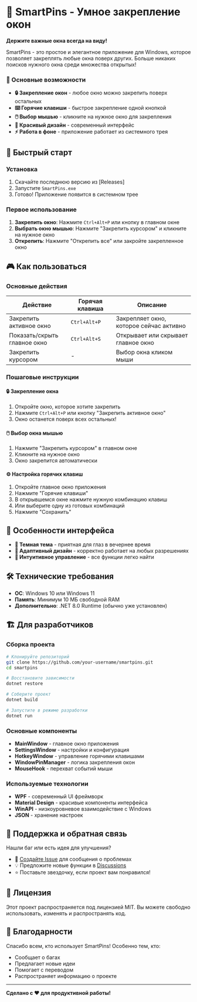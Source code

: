 # 📌 SmartPins - Умное закрепление окон

**Держите важные окна всегда на виду!** 

SmartPins - это простое и элегантное приложение для Windows, которое позволяет закреплять любые окна поверх других. Больше никаких поисков нужного окна среди множества открытых!

### 🎯 Основные возможности

- **🔒 Закрепление окон** - любое окно можно закрепить поверх остальных
- **⌨️ Горячие клавиши** - быстрое закрепление одной кнопкой
- **🖱️ Выбор мышью** - кликните на нужное окно для закрепления
- **🎨 Красивый дизайн** - современный интерфейс
- **⚡ Работа в фоне** - приложение работает из системного трея

## 🚀 Быстрый старт

### Установка
1. Скачайте последнюю версию из [Releases]
2. Запустите `SmartPins.exe`
3. Готово! Приложение появится в системном трее

### Первое использование
1. **Закрепить окно**: Нажмите `Ctrl+Alt+P` или кнопку в главном окне
2. **Выбрать окно мышью**: Нажмите "Закрепить курсором" и кликните на нужное окно
3. **Открепить**: Нажмите "Открепить все" или закройте закрепленное окно

## 🎮 Как пользоваться

### Основные действия

| Действие | Горячая клавиша | Описание |
|----------|----------------|----------|
| Закрепить активное окно | `Ctrl+Alt+P` | Закрепляет окно, которое сейчас активно |
| Показать/скрыть главное окно | `Ctrl+Alt+S` | Открывает или скрывает главное окно |
| Закрепить курсором | - | Выбор окна кликом мыши |

### Пошаговые инструкции

#### 🔒 Закрепление окна
1. Откройте окно, которое хотите закрепить
2. Нажмите `Ctrl+Alt+P` или кнопку "Закрепить активное окно"
3. Окно останется поверх всех остальных!

#### 🖱️ Выбор окна мышью
1. Нажмите "Закрепить курсором" в главном окне
2. Кликните на нужное окно
3. Окно закрепится автоматически

#### ⚙️ Настройка горячих клавиш
1. Откройте главное окно приложения
2. Нажмите "Горячие клавиши"
3. В открывшемся окне нажмите нужную комбинацию клавиш
4. Или выберите одну из готовых комбинаций
5. Нажмите "Сохранить"

## 🎨 Особенности интерфейса

- **🌙 Темная тема** - приятная для глаз в вечернее время
- **📱 Адаптивный дизайн** - корректно работает на любых разрешениях
- **🎯 Интуитивное управление** - все функции легко найти

## 🛠️ Технические требования

- **ОС**: Windows 10 или Windows 11
- **Память**: Минимум 10 МБ свободной RAM
- **Дополнительно**: .NET 8.0 Runtime (обычно уже установлен)

## 🏗️ Для разработчиков

### Сборка проекта

```bash
# Клонируйте репозиторий
git clone https://github.com/your-username/smartpins.git
cd smartpins

# Восстановите зависимости
dotnet restore

# Соберите проект
dotnet build

# Запустите в режиме разработки
dotnet run
```

### Основные компоненты

- **MainWindow** - главное окно приложения
- **SettingsWindow** - настройки и конфигурация
- **HotkeyWindow** - управление горячими клавишами
- **WindowPinManager** - логика закрепления окон
- **MouseHook** - перехват событий мыши

### Используемые технологии

- **WPF** - современный UI фреймворк
- **Material Design** - красивые компоненты интерфейса
- **WinAPI** - низкоуровневое взаимодействие с Windows
- **JSON** - хранение настроек

## 🤝 Поддержка и обратная связь

Нашли баг или есть идея для улучшения? 

- 📝 [Создайте Issue](../../issues) для сообщения о проблемах
- 💡 Предложите новые функции в [Discussions](../../discussions)
- ⭐ Поставьте звездочку, если проект вам понравился!

## 📄 Лицензия

Этот проект распространяется под лицензией MIT. Вы можете свободно использовать, изменять и распространять код.

## 🙏 Благодарности

Спасибо всем, кто использует SmartPins! Особенно тем, кто:
- Сообщает о багах
- Предлагает новые идеи
- Помогает с переводом
- Распространяет информацию о проекте

---

**Сделано с ❤️ для продуктивной работы!** 
